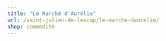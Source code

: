 ```yaml
---
title: "Le Marché d'Aurélie"
url: /saint-julien-de-lescap/le-marche-daurelie/
shop: commodité
---
```

